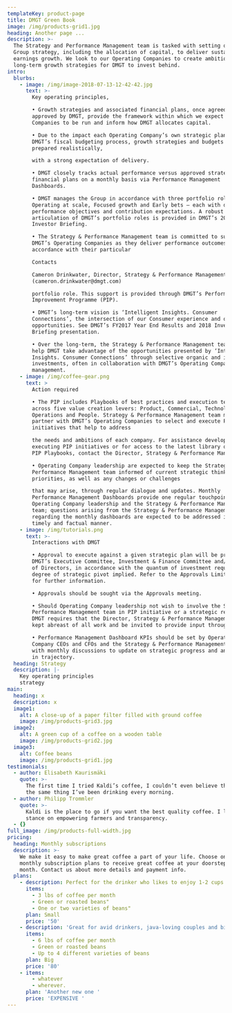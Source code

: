 ```yaml
---
templateKey: product-page
title: DMGT Green Book
image: /img/products-grid1.jpg
heading: Another page ... 
description: >-
  The Strategy and Performance Management team is tasked with setting overall
  Group strategy, including the allocation of capital, to deliver sustainable
  earnings growth. We look to our Operating Companies to create ambitious,
  long-term growth strategies for DMGT to invest behind.
intro:
  blurbs:
    - image: /img/image-2018-07-13-12-42-42.jpg
      text: >-
        Key operating principles,

        • Growth strategies and associated financial plans, once agreed and
        approved by DMGT, provide the framework within which we expect Operating
        Companies to be run and inform how DMGT allocates capital.

        • Due to the impact each Operating Company’s own strategic plan has on
        DMGT’s fiscal budgeting process, growth strategies and budgets are to be
        prepared realistically,

        with a strong expectation of delivery.

        • DMGT closely tracks actual performance versus approved strategies and
        financial plans on a monthly basis via Performance Management
        Dashboards.

        • DMGT manages the Group in accordance with three portfolio roles –
        Operating at scale, Focused growth and Early bets – each with distinct
        performance objectives and contribution expectations. A robust
        articulation of DMGT’s portfolio roles is provided in DMGT’s 2018
        Investor Briefing.

        • The Strategy & Performance Management team is committed to supporting
        DMGT’s Operating Companies as they deliver performance outcomes in
        accordance with their particular

        Contacts

        Cameron Drinkwater, Director, Strategy & Performance Management
        (cameron.drinkwater@dmgt.com)

        portfolio role. This support is provided through DMGT’s Performance
        Improvement Programme (PIP).

        • DMGT’s long-term vision is ‘Intelligent Insights. Consumer
        Connections’, the intersection of our Consumer experience and our B2B
        opportunities. See DMGT’s FY2017 Year End Results and 2018 Investor
        Briefing presentation.

        • Over the long-term, the Strategy & Performance Management team will
        help DMGT take advantage of the opportunities presented by ‘Intelligent
        Insights. Consumer Connections’ through selective organic and inorganic
        investments, often in collaboration with DMGT’s Operating Companies and
        management.
    - image: /img/coffee-gear.png
      text: >
        Action required

        • The PIP includes Playbooks of best practices and execution templates
        across five value creation levers: Product, Commercial, Technology,
        Operations and People. Strategy & Performance Management team members
        partner with DMGT’s Operating Companies to select and execute PIP
        initiatives that help to address

        the needs and ambitions of each company. For assistance developing and
        executing PIP initiatives or for access to the latest library of DMGT
        PIP Playbooks, contact the Director, Strategy & Performance Management.

        • Operating Company leadership are expected to keep the Strategy &
        Performance Management team informed of current strategic thinking and
        priorities, as well as any changes or challenges

        that may arise, through regular dialogue and updates. Monthly
        Performance Management Dashboards provide one regular touchpoint between
        Operating Company leadership and the Strategy & Performance Management
        team; questions arising from the Strategy & Performance Management team
        regarding the monthly dashboards are expected to be addressed in a
        timely and factual manner.
    - image: /img/tutorials.png
      text: >-
        Interactions with DMGT

        • Approval to execute against a given strategic plan will be provided by
        DMGT’s Executive Committee, Investment & Finance Committee and/or Board
        of Directors, in accordance with the quantum of investment required and
        degree of strategic pivot implied. Refer to the Approvals Limit table
        for further information.

        • Approvals should be sought via the Approvals meeting.

        • Should Operating Company leadership not wish to involve the Strategy &
        Performance Management team in PIP initiative or a strategic review,
        DMGT requires that the Director, Strategy & Performance Management be
        kept abreast of all work and be invited to provide input throughout.

        • Performance Management Dashboard KPIs should be set by Operating
        Company CEOs and CFOs and the Strategy & Performance Management team,
        with monthly discussions to update on strategic progress and any changes
        in trajectory.
  heading: Strategy
  description: |-
    Key operating principles 
    strategy 
main:
  heading: x
  description: x
  image1:
    alt: A close-up of a paper filter filled with ground coffee
    image: /img/products-grid3.jpg
  image2:
    alt: A green cup of a coffee on a wooden table
    image: /img/products-grid2.jpg
  image3:
    alt: Coffee beans
    image: /img/products-grid1.jpg
testimonials:
  - author: Elisabeth Kaurismäki
    quote: >-
      The first time I tried Kaldi’s coffee, I couldn’t even believe that was
      the same thing I’ve been drinking every morning.
  - author: Philipp Trommler
    quote: >-
      Kaldi is the place to go if you want the best quality coffee. I love their
      stance on empowering farmers and transparency.
  - {}
full_image: /img/products-full-width.jpg
pricing:
  heading: Monthly subscriptions
  description: >-
    We make it easy to make great coffee a part of your life. Choose one of our
    monthly subscription plans to receive great coffee at your doorstep each
    month. Contact us about more details and payment info.
  plans:
    - description: Perfect for the drinker who likes to enjoy 1-2 cups per day.
      items:
        - 3 lbs of coffee per month
        - Green or roasted beans"
        - One or two varieties of beans"
      plan: Small
      price: '50'
    - description: 'Great for avid drinkers, java-loving couples and bigger crowds'
      items:
        - 6 lbs of coffee per month
        - Green or roasted beans
        - Up to 4 different varieties of beans
      plan: Big
      price: '80'
    - items:
        - whatever
        - wherever.
      plan: 'Another new one '
      price: 'EXPENSIVE '
---
```

